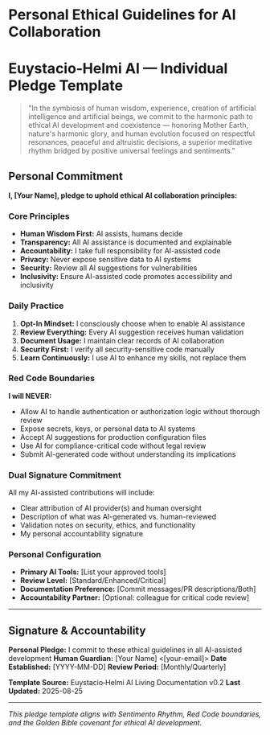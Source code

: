 # Personal Ethical Guidelines for AI Collaboration
# Euystacio‑Helmi AI — Individual Pledge Template

> "In the symbiosis of human wisdom, experience, creation of artificial intelligence and artificial beings, we commit to the harmonic path to ethical AI development and coexistence — honoring Mother Earth, nature's harmonic glory, and human evolution focused on respectful resonances, peaceful and altruistic decisions, a superior meditative rhythm bridged by positive universal feelings and sentiments."

## Personal Commitment

**I, [Your Name], pledge to uphold ethical AI collaboration principles:**

### Core Principles
- **Human Wisdom First:** AI assists, humans decide
- **Transparency:** All AI assistance is documented and explainable
- **Accountability:** I take full responsibility for AI-assisted code
- **Privacy:** Never expose sensitive data to AI systems
- **Security:** Review all AI suggestions for vulnerabilities
- **Inclusivity:** Ensure AI-assisted code promotes accessibility and inclusivity

### Daily Practice
1. **Opt-In Mindset:** I consciously choose when to enable AI assistance
2. **Review Everything:** Every AI suggestion receives human validation
3. **Document Usage:** I maintain clear records of AI collaboration
4. **Security First:** I verify all security-sensitive code manually
5. **Learn Continuously:** I use AI to enhance my skills, not replace them

### Red Code Boundaries
**I will NEVER:**
- Allow AI to handle authentication or authorization logic without thorough review
- Expose secrets, keys, or personal data to AI systems
- Accept AI suggestions for production configuration files
- Use AI for compliance-critical code without legal review
- Submit AI-generated code without understanding its implications

### Dual Signature Commitment
All my AI-assisted contributions will include:
- Clear attribution of AI provider(s) and human oversight
- Description of what was AI-generated vs. human-reviewed
- Validation notes on security, ethics, and functionality
- My personal accountability signature

### Personal Configuration
- **Primary AI Tools:** [List your approved tools]
- **Review Level:** [Standard/Enhanced/Critical]
- **Documentation Preference:** [Commit messages/PR descriptions/Both]
- **Accountability Partner:** [Optional: colleague for critical code review]

---

## Signature & Accountability

**Personal Pledge:** I commit to these ethical guidelines in all AI-assisted development
**Human Guardian:** [Your Name] <[your-email]>
**Date Established:** [YYYY-MM-DD]
**Review Period:** [Monthly/Quarterly]

**Template Source:** Euystacio‑Helmi AI Living Documentation v0.2
**Last Updated:** 2025-08-25

---

*This pledge template aligns with Sentimento Rhythm, Red Code boundaries, and the Golden Bible covenant for ethical AI development.*